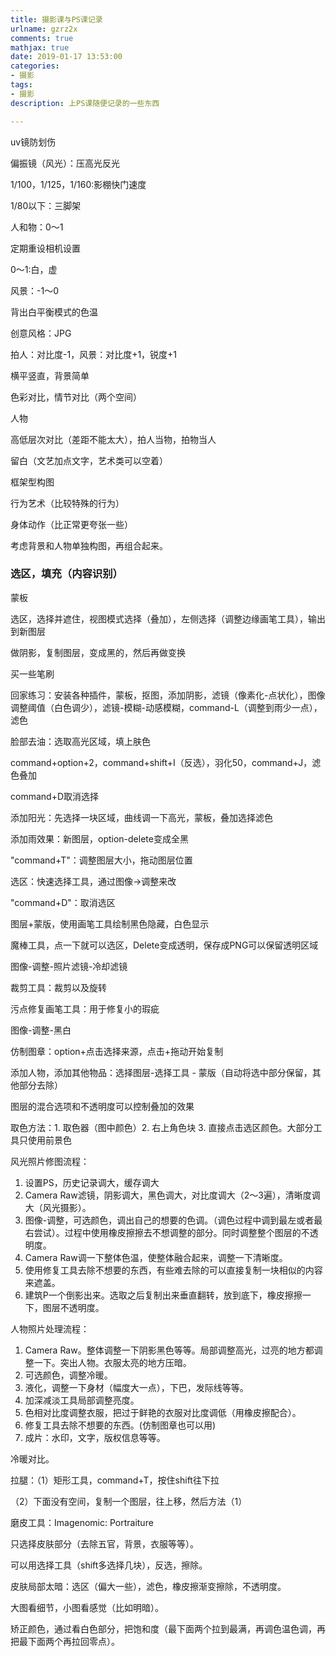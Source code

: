```yaml
---
title: 摄影课与PS课记录
urlname: gzrz2x
comments: true
mathjax: true
date: 2019-01-17 13:53:00
categories:
- 摄影
tags:
- 摄影
description: 上PS课随便记录的一些东西

---
```


uv镜防划伤

偏振镜（风光）：压高光反光

1/100，1/125，1/160:影棚快门速度

1/80以下：三脚架

人和物：0～1

定期重设相机设置

0～1:白，虚

风景：-1～0

背出白平衡模式的色温

创意风格：JPG

拍人：对比度-1，风景：对比度+1，锐度+1



横平竖直，背景简单

色彩对比，情节对比（两个空间）

人物

高低层次对比（差距不能太大），拍人当物，拍物当人

留白（文艺加点文字，艺术类可以空着）

框架型构图

行为艺术（比较特殊的行为）

身体动作（比正常更夸张一些）

考虑背景和人物单独构图，再组合起来。



### 选区，填充（内容识别）

蒙板

选区，选择并遮住，视图模式选择（叠加），左侧选择（调整边缘画笔工具），输出到新图层

做阴影，复制图层，变成黑的，然后再做变换

买一些笔刷



回家练习：安装各种插件，蒙板，抠图，添加阴影，滤镜（像素化-点状化），图像调整阈值（白色调少），滤镜-模糊-动感模糊，command-L（调整到雨少一点），滤色



脸部去油：选取高光区域，填上肤色



command+option+2，command+shift+I（反选），羽化50，command+J，滤色叠加

command+D取消选择

添加阳光：先选择一块区域，曲线调一下高光，蒙板，叠加选择滤色

添加雨效果：新图层，option-delete变成全黑





"command+T"：调整图层大小，拖动图层位置

选区：快速选择工具，通过图像->调整来改

"command+D"：取消选区

图层+蒙版，使用画笔工具绘制黑色隐藏，白色显示

魔棒工具，点一下就可以选区，Delete变成透明，保存成PNG可以保留透明区域

图像-调整-照片滤镜-冷却滤镜

裁剪工具：裁剪以及旋转

污点修复画笔工具：用于修复小的瑕疵

图像-调整-黑白

仿制图章：option+点击选择来源，点击+拖动开始复制

添加人物，添加其他物品：选择图层-选择工具 - 蒙版（自动将选中部分保留，其他部分去除） 

图层的混合选项和不透明度可以控制叠加的效果

取色方法：1. 取色器（图中颜色）2. 右上角色块 3. 直接点击选区颜色。大部分工具只使用前景色





风光照片修图流程：

1. 设置PS，历史记录调大，缓存调大
2. Camera Raw滤镜，阴影调大，黑色调大，对比度调大（2～3遍），清晰度调大（风光摄影）。
3. 图像-调整，可选颜色，调出自己的想要的色调。（调色过程中调到最左或者最右尝试）。过程中使用橡皮擦擦去不想调整的部分。同时调整整个图层的不透明度。
4. Camera Raw调一下整体色温，使整体融合起来，调整一下清晰度。
5. 使用修复工具去除不想要的东西，有些难去除的可以直接复制一块相似的内容来遮盖。
6. 建筑P一个倒影出来。选取之后复制出来垂直翻转，放到底下，橡皮擦擦一下，图层不透明度。





人物照片处理流程：

1. Camera Raw。整体调整一下阴影黑色等等。局部调整高光，过亮的地方都调整一下。突出人物。衣服太亮的地方压暗。
2. 可选颜色，调整冷暖。
3. 液化，调整一下身材（幅度大一点），下巴，发际线等等。
4. 加深减淡工具局部调整亮度。
5. 色相对比度调整衣服，把过于鲜艳的衣服对比度调低（用橡皮擦配合）。
6. 修复工具去除不想要的东西。(仿制图章也可以用)
7. 成片：水印，文字，版权信息等等。

冷暖对比。

拉腿：（1）矩形工具，command+T，按住shift往下拉

（2）下面没有空间，复制一个图层，往上移，然后方法（1）



磨皮工具：Imagenomic: Portraiture

只选择皮肤部分（去除五官，背景，衣服等等）。

可以用选择工具（shift多选择几块），反选，擦除。



皮肤局部太暗：选区（偏大一些），滤色，橡皮擦渐变擦除，不透明度。



大图看细节，小图看感觉（比如明暗）。



矫正颜色，通过看白色部分，把饱和度（最下面两个拉到最满，再调色温色调，再把最下面两个再拉回零点）。





